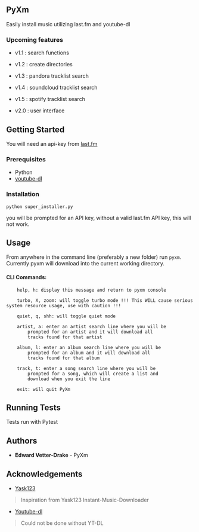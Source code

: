 ## PyXm

Easily install music utilizing last.fm and youtube-dl

### Upcoming features

* v1.1 : search functions
* v1.2 : create directories
* v1.3 : pandora tracklist search
* v1.4 : soundcloud tracklist search
* v1.5 : spotify tracklist search

* v2.0 : user interface

## Getting Started

You will need an api-key from <a href="last.fm/api">last.fm</a>

### Prerequisites
* Python
* <a href="https://rg3.github.io/youtube-dl/download.html">youtube-dl</a>


### Installation

`python super_installer.py`

you will be prompted for an API key, without a valid last.fm API key, this will not work.

## Usage
From anywhere in the command line (preferably a new folder) run `pyxm`. Currently pyxm will download into the current working directory.

#### CLI Commands:

```
    help, h: display this message and return to pyxm console
    
    turbo, X, zoom: will toggle turbo mode !!! This WILL cause serious system resource usage, use with caution !!!
    
    quiet, q, shh: will toggle quiet mode
    
    artist, a: enter an artist search line where you will be
        prompted for an artist and it will download all
        tracks found for that artist
        
    album, l: enter an album search line where you will be
        prompted for an album and it will download all
        tracks found for that album
        
    track, t: enter a song search line where you will be
        prompted for a song, which will create a list and
        download when you exit the line
        
    exit: will quit PyXm
```

## Running Tests

Tests run with Pytest

## Authors
* <b>Edward Vetter-Drake</b> - PyXm 

## Acknowledgements
* <a href="https://github.com/yask123">Yask123</a>

> Inspiration from Yask123 Instant-Music-Downloader

* <a href="https://rg3.github.io/youtube-dl/">Youtube-dl</a>

> Could not be done without YT-DL